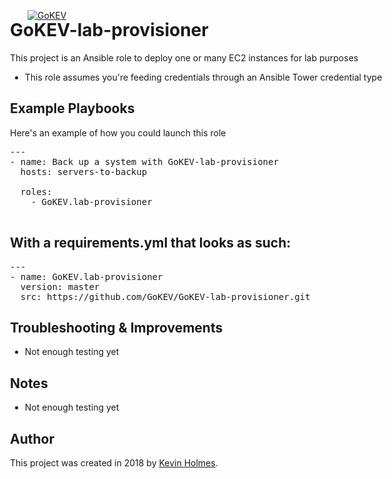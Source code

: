 [![GoKEV](http://GoKEV.com/GoKEV200.png)](http://GoKEV.com/)

<div style="position: absolute; top: 40px; left: 200px;">

# GoKEV-lab-provisioner

This project is an Ansible role to deploy one or many EC2 instances for lab purposes
  - This role assumes you're feeding credentials through an Ansible Tower credential type


## Example Playbooks
Here's an example of how you could launch this role


<pre>---
- name: Back up a system with GoKEV-lab-provisioner
  hosts: servers-to-backup

  roles:
    - GoKEV.lab-provisioner

</pre>

## With a requirements.yml that looks as such:

<pre>
---
- name: GoKEV.lab-provisioner
  version: master
  src: https://github.com/GoKEV/GoKEV-lab-provisioner.git
</pre>


## Troubleshooting & Improvements

- Not enough testing yet

## Notes

  - Not enough testing yet

## Author

This project was created in 2018 by [Kevin Holmes](http://GoKEV.com/).


